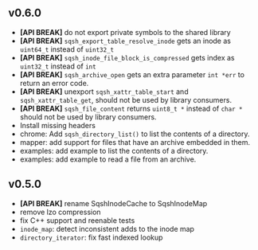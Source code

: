 ## v0.6.0

* **[API BREAK]** do not export private symbols to the shared library
* **[API BREAK]** `sqsh_export_table_resolve_inode` gets an inode as `uint64_t`
  instead of `uint32_t`
* **[API BREAK]** `sqsh_inode_file_block_is_compressed` gets index as
  `uint32_t` instead of `int`
* **[API BREAK]** `sqsh_archive_open` gets an extra parameter `int *err` to
  return an error code.
* **[API BREAK]** unexport `sqsh_xattr_table_start` and `sqsh_xattr_table_get`,
  should not be used by library consumers.
* **[API BREAK]** `sqsh_file_content` returns `uint8_t *` instead of `char *`
  should not be used by library consumers.
* Install missing headers
* chrome: Add `sqsh_directory_list()` to list the contents of a directory.
* mapper: add support for files that have an archive embedded in them.
* examples: add example to list the contents of a directory.
* examples: add example to read a file from an archive.


## v0.5.0

* **[API BREAK]** rename SqshInodeCache to SqshInodeMap
* remove lzo compression
* fix C++ support and reenable tests
* `inode_map`: detect inconsistent adds to the inode map
* `directory_iterator`: fix fast indexed lookup

